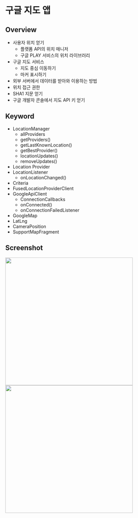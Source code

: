 # 구글 지도 앱
## Overview
* 사용자 위치 얻기
  * 플랫폼 API의 위치 매니저
  * 구글 PLAY 서비스의 위치 라이브러리
* 구글 지도 서비스
  * 지도 중심 이동하기
  * 마커 표시하기
* 외부 서버에서 데이터를 받아와 이용하는 방법
* 위치 접근 권한
* SHA1 지문 얻기
* 구글 개발자 콘솔에서 지도 API 키 얻기

## Keyword
* LocationManager
  * allProviders
  * getProviders()
  * getLastKnownLocation()
  * getBestProvider()
  * locationUpdates()
  * removeUpdates()
* Location Provider
* LocationListener
  * onLocationChanged()
* Criteria
* FusedLocationProviderClient
* GoogleApiClient
  * ConnectionCallbacks
  * onConnected()
  * onConnectionFailedListener
* GoogleMap
* LatLng
* CameraPosition
* SupportMapFragment

## Screenshot
<img src="https://user-images.githubusercontent.com/86085387/156326649-8fdc3028-bbd2-407c-b387-1cb78abf9407.png" width="400" />
<img src="https://user-images.githubusercontent.com/86085387/156326655-f348b913-8edc-4384-b605-20e7cb34b370.png" width="400" />
